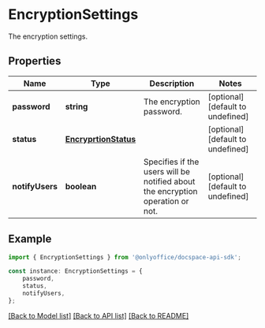# EncryptionSettings

The encryption settings.

## Properties

Name | Type | Description | Notes
------------ | ------------- | ------------- | -------------
**password** | **string** | The encryption password. | [optional] [default to undefined]
**status** | [**EncryprtionStatus**](EncryprtionStatus.md) |  | [optional] [default to undefined]
**notifyUsers** | **boolean** | Specifies if the users will be notified about the encryption operation or not. | [optional] [default to undefined]

## Example

```typescript
import { EncryptionSettings } from '@onlyoffice/docspace-api-sdk';

const instance: EncryptionSettings = {
    password,
    status,
    notifyUsers,
};
```

[[Back to Model list]](../README.md#documentation-for-models) [[Back to API list]](../README.md#documentation-for-api-endpoints) [[Back to README]](../README.md)
